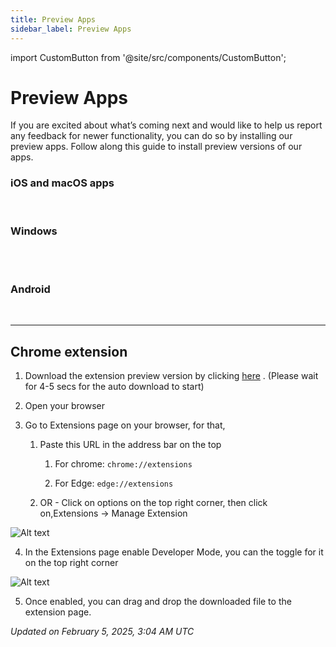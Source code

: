 ```yaml
---
title: Preview Apps
sidebar_label: Preview Apps
---
```

import CustomButton from '@site/src/components/CustomButton';

# Preview Apps

If you are excited about what’s coming next and would like to help us report any feedback for newer functionality, you can do so by installing our preview apps. Follow along this guide to install preview versions of our apps.

### iOS and macOS apps

<CustomButton
  color="#000" 
  url="https://testflight.apple.com/join/8VxCVRBH"
  title="Get from Apple Testflight"
  icon="AppleLogo" 
  weight="fill"
/><br/>

### Windows

<CustomButton
  color="#000" 
  url="https://apps.microsoft.com/detail/9n3w73wbxb7m?hl=en-us&gl=IN&ocid=pdpshare"
  title="Microsoft store (Windows)"
  icon="WindowsLogo" 
  weight="fill"
/><br/><br/>

### Android

<CustomButton
  color="#000" 
  url="https://play.google.com/store/apps/details?id=io.memotron.app.twa&hl=en"
  title="Get from Play store"
  icon="GooglePlayLogo" 
  weight="fill"
/><br/>

---

## Chrome extension

1. Download the extension preview version by clicking [here](https://cdn.21n.org/memotron/docs/memotron-clipper-v0.56.4-build-3%20(1).zip) . (Please wait for 4-5 secs for the auto download to start)

2. Open your browser

3. Go to Extensions page on your browser, for that,

    1. Paste this URL in the address bar on the top

        1. For chrome: ```chrome://extensions```

        2. For Edge: ```edge://extensions```

    2. OR - Click on options on the top right corner, then click on,Extensions → Manage Extension

![Alt text](https://cdn.21n.org/memotron/docs/preview-app-chrome-ext-1.webp)

4. In the Extensions page enable Developer Mode, you can the toggle for it on the top right corner

![Alt text](https://cdn.21n.org/memotron/docs/preview-app-chrome-ext-2.webp)

5. Once enabled, you can drag and drop the downloaded file to the extension page.

*Updated on February 5, 2025, 3:04 AM UTC*





